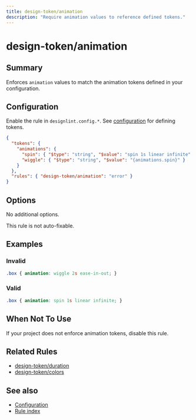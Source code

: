 ```yaml
---
title: design-token/animation
description: "Require animation values to reference defined tokens."
---
```


# design-token/animation

## Summary
Enforces `animation` values to match the animation tokens defined in your configuration.

## Configuration
Enable the rule in `designlint.config.*`. See [configuration](../../configuration.md) for defining tokens.

```json
{
  "tokens": {
    "animations": {
      "spin": { "$type": "string", "$value": "spin 1s linear infinite" },
      "wiggle": { "$type": "string", "$value": "{animations.spin}" }
    }
  },
  "rules": { "design-token/animation": "error" }
}
```

## Options
No additional options.

This rule is not auto-fixable.

## Examples

### Invalid

```css
.box { animation: wiggle 2s ease-in-out; }
```

### Valid

```css
.box { animation: spin 1s linear infinite; }
```

## When Not To Use
If your project does not enforce animation tokens, disable this rule.

## Related Rules
- [design-token/duration](./duration.md)
- [design-token/colors](./colors.md)

## See also
- [Configuration](../../configuration.md)
- [Rule index](../index.md)
